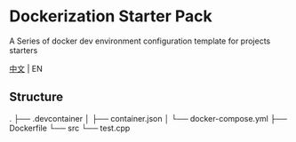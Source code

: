 # Dockerization Starter Pack

A Series of docker dev environment configuration template for projects starters

[中文](README.md) | EN

## Structure
.
├── .devcontainer
│   ├── container.json
│   └── docker-compose.yml
├── Dockerfile
└── src
    └── test.cpp
